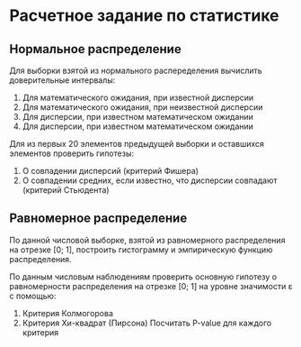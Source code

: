 # Расчетное задание по статистике

## Нормальное распределение
Для выборки взятой из нормального распеределения вычислить доверительные интервалы:
1. Для математического ожидания, при известной дисперсии
2. Для математического ожидания, при неизвестной дисперсии
3. Для дисперсии, при известном математическом ожидании
4. Для дисперсии, при известном математическом ожидании

Для из первых 20 элементов предыдущей выборки и оставшихся элементов проверить гипотезы:
1. О совпадении дисперсий (критерий Фишера)
2. О совпадении средних, если известно, что дисперсии совпадают (критерий Стьюдента)

## Равномерное распределение 
По данной числовой выборке, взятой из равномерного распределения на отрезке [0; 1],
построить гистограмму и эмпирическую функцию распределения.

По данным числовым наблюдениям проверить основную гипотезу о равномерности распределения на отрезке [0; 1] на уровне значимости ε с помощью:
1. Критерия Колмогорова
2. Критерия Хи-квадрат (Пирсона)
Посчитать P-value для каждого критерия
